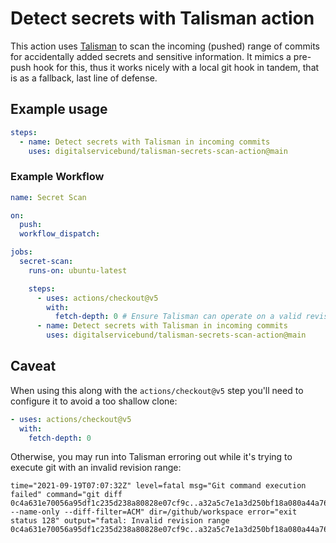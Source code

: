 # Detect secrets with Talisman action

This action uses [Talisman](https://thoughtworks.github.io/talisman/) to scan the incoming (pushed) range of commits for accidentally added secrets and sensitive information. It mimics a pre-push hook for this, thus it works nicely with a local git hook in tandem, that is as a fallback, last line of defense.

## Example usage

```yml
steps:
  - name: Detect secrets with Talisman in incoming commits
    uses: digitalservicebund/talisman-secrets-scan-action@main
```

### Example Workflow

```yaml
name: Secret Scan

on:
  push:
  workflow_dispatch:

jobs:
  secret-scan:
    runs-on: ubuntu-latest

    steps:
      - uses: actions/checkout@v5
        with:
          fetch-depth: 0 # Ensure Talisman can operate on a valid revision range
      - name: Detect secrets with Talisman in incoming commits
        uses: digitalservicebund/talisman-secrets-scan-action@main
```

## Caveat

When using this along with the `actions/checkout@v5` step you'll need to configure it to avoid a too shallow clone:

```yml
- uses: actions/checkout@v5
  with:
    fetch-depth: 0
```

Otherwise, you may run into Talisman erroring out while it's trying to execute git with an invalid revision range:

```
time="2021-09-19T07:07:32Z" level=fatal msg="Git command execution failed" command="git diff 0c4a631e70056a95df1c235d238a80828e07cf9c..a32a5c7e1a3d250bf18a080a44a764d9b93b9690 --name-only --diff-filter=ACM" dir=/github/workspace error="exit status 128" output="fatal: Invalid revision range 0c4a631e70056a95df1c235d238a80828e07cf9c..a32a5c7e1a3d250bf18a080a44a764d9b93b9690\n"
```

